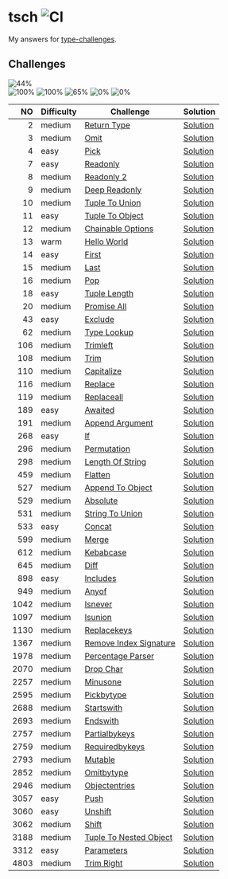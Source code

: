 # tsch ![CI](https://github.com/ishiahirake/tsch/actions/workflows/ci.yml/badge.svg)

My answers for [type-challenges](https://github.com/type-challenges/type-challenges).

## Challenges

<img src="https://img.shields.io/badge/total-44%25%20(58%2F133)-4265af" alt="44%" /><br>
<img src="https://img.shields.io/badge/warm-100%25%20(1%2F1)-teal" alt="100%" />
<img src="https://img.shields.io/badge/easy-100%25%20(13%2F13)-7aad0c" alt="100%" />
<img src="https://img.shields.io/badge/medium-65%25%20(44%2F68)-d9901a" alt="65%" />
<img src="https://img.shields.io/badge/hard-0%25%20(0%2F37)-de3d37" alt="0%" />
<img src="https://img.shields.io/badge/extreme-0%25%20(0%2F14)-b11b8d" alt="0%" />

|   NO | Difficulty | Challenge                                                                           | Solution                                                       |
| ---: | ---------- | ----------------------------------------------------------------------------------- | -------------------------------------------------------------- |
|    2 | medium     | [Return Type](./questions/00002-medium-return-type/README.md)                       | [Solution](./solutions/00002-medium-return-type.ts)            |
|    3 | medium     | [Omit](./questions/00003-medium-omit/README.md)                                     | [Solution](./solutions/00003-medium-omit.ts)                   |
|    4 | easy       | [Pick](./questions/00004-easy-pick/README.md)                                       | [Solution](./solutions/00004-easy-pick.ts)                     |
|    7 | easy       | [Readonly](./questions/00007-easy-readonly/README.md)                               | [Solution](./solutions/00007-easy-readonly.ts)                 |
|    8 | medium     | [Readonly 2](./questions/00008-medium-readonly-2/README.md)                         | [Solution](./solutions/00008-medium-readonly-2.ts)             |
|    9 | medium     | [Deep Readonly](./questions/00009-medium-deep-readonly/README.md)                   | [Solution](./solutions/00009-medium-deep-readonly.ts)          |
|   10 | medium     | [Tuple To Union](./questions/00010-medium-tuple-to-union/README.md)                 | [Solution](./solutions/00010-medium-tuple-to-union.ts)         |
|   11 | easy       | [Tuple To Object](./questions/00011-easy-tuple-to-object/README.md)                 | [Solution](./solutions/00011-easy-tuple-to-object.ts)          |
|   12 | medium     | [Chainable Options](./questions/00012-medium-chainable-options/README.md)           | [Solution](./solutions/00012-medium-chainable-options.ts)      |
|   13 | warm       | [Hello World](./questions/00013-warm-hello-world/README.md)                         | [Solution](./solutions/00013-warm-hello-world.ts)              |
|   14 | easy       | [First](./questions/00014-easy-first/README.md)                                     | [Solution](./solutions/00014-easy-first.ts)                    |
|   15 | medium     | [Last](./questions/00015-medium-last/README.md)                                     | [Solution](./solutions/00015-medium-last.ts)                   |
|   16 | medium     | [Pop](./questions/00016-medium-pop/README.md)                                       | [Solution](./solutions/00016-medium-pop.ts)                    |
|   18 | easy       | [Tuple Length](./questions/00018-easy-tuple-length/README.md)                       | [Solution](./solutions/00018-easy-tuple-length.ts)             |
|   20 | medium     | [Promise All](./questions/00020-medium-promise-all/README.md)                       | [Solution](./solutions/00020-medium-promise-all.ts)            |
|   43 | easy       | [Exclude](./questions/00043-easy-exclude/README.md)                                 | [Solution](./solutions/00043-easy-exclude.ts)                  |
|   62 | medium     | [Type Lookup](./questions/00062-medium-type-lookup/README.md)                       | [Solution](./solutions/00062-medium-type-lookup.ts)            |
|  106 | medium     | [Trimleft](./questions/00106-medium-trimleft/README.md)                             | [Solution](./solutions/00106-medium-trimleft.ts)               |
|  108 | medium     | [Trim](./questions/00108-medium-trim/README.md)                                     | [Solution](./solutions/00108-medium-trim.ts)                   |
|  110 | medium     | [Capitalize](./questions/00110-medium-capitalize/README.md)                         | [Solution](./solutions/00110-medium-capitalize.ts)             |
|  116 | medium     | [Replace](./questions/00116-medium-replace/README.md)                               | [Solution](./solutions/00116-medium-replace.ts)                |
|  119 | medium     | [Replaceall](./questions/00119-medium-replaceall/README.md)                         | [Solution](./solutions/00119-medium-replaceall.ts)             |
|  189 | easy       | [Awaited](./questions/00189-easy-awaited/README.md)                                 | [Solution](./solutions/00189-easy-awaited.ts)                  |
|  191 | medium     | [Append Argument](./questions/00191-medium-append-argument/README.md)               | [Solution](./solutions/00191-medium-append-argument.ts)        |
|  268 | easy       | [If](./questions/00268-easy-if/README.md)                                           | [Solution](./solutions/00268-easy-if.ts)                       |
|  296 | medium     | [Permutation](./questions/00296-medium-permutation/README.md)                       | [Solution](./solutions/00296-medium-permutation.ts)            |
|  298 | medium     | [Length Of String](./questions/00298-medium-length-of-string/README.md)             | [Solution](./solutions/00298-medium-length-of-string.ts)       |
|  459 | medium     | [Flatten](./questions/00459-medium-flatten/README.md)                               | [Solution](./solutions/00459-medium-flatten.ts)                |
|  527 | medium     | [Append To Object](./questions/00527-medium-append-to-object/README.md)             | [Solution](./solutions/00527-medium-append-to-object.ts)       |
|  529 | medium     | [Absolute](./questions/00529-medium-absolute/README.md)                             | [Solution](./solutions/00529-medium-absolute.ts)               |
|  531 | medium     | [String To Union](./questions/00531-medium-string-to-union/README.md)               | [Solution](./solutions/00531-medium-string-to-union.ts)        |
|  533 | easy       | [Concat](./questions/00533-easy-concat/README.md)                                   | [Solution](./solutions/00533-easy-concat.ts)                   |
|  599 | medium     | [Merge](./questions/00599-medium-merge/README.md)                                   | [Solution](./solutions/00599-medium-merge.ts)                  |
|  612 | medium     | [Kebabcase](./questions/00612-medium-kebabcase/README.md)                           | [Solution](./solutions/00612-medium-kebabcase.ts)              |
|  645 | medium     | [Diff](./questions/00645-medium-diff/README.md)                                     | [Solution](./solutions/00645-medium-diff.ts)                   |
|  898 | easy       | [Includes](./questions/00898-easy-includes/README.md)                               | [Solution](./solutions/00898-easy-includes.ts)                 |
|  949 | medium     | [Anyof](./questions/00949-medium-anyof/README.md)                                   | [Solution](./solutions/00949-medium-anyof.ts)                  |
| 1042 | medium     | [Isnever](./questions/01042-medium-isnever/README.md)                               | [Solution](./solutions/01042-medium-isnever.ts)                |
| 1097 | medium     | [Isunion](./questions/01097-medium-isunion/README.md)                               | [Solution](./solutions/01097-medium-isunion.ts)                |
| 1130 | medium     | [Replacekeys](./questions/01130-medium-replacekeys/README.md)                       | [Solution](./solutions/01130-medium-replacekeys.ts)            |
| 1367 | medium     | [Remove Index Signature](./questions/01367-medium-remove-index-signature/README.md) | [Solution](./solutions/01367-medium-remove-index-signature.ts) |
| 1978 | medium     | [Percentage Parser](./questions/01978-medium-percentage-parser/README.md)           | [Solution](./solutions/01978-medium-percentage-parser.ts)      |
| 2070 | medium     | [Drop Char](./questions/02070-medium-drop-char/README.md)                           | [Solution](./solutions/02070-medium-drop-char.ts)              |
| 2257 | medium     | [Minusone](./questions/02257-medium-minusone/README.md)                             | [Solution](./solutions/02257-medium-minusone.ts)               |
| 2595 | medium     | [Pickbytype](./questions/02595-medium-pickbytype/README.md)                         | [Solution](./solutions/02595-medium-pickbytype.ts)             |
| 2688 | medium     | [Startswith](./questions/02688-medium-startswith/README.md)                         | [Solution](./solutions/02688-medium-startswith.ts)             |
| 2693 | medium     | [Endswith](./questions/02693-medium-endswith/README.md)                             | [Solution](./solutions/02693-medium-endswith.ts)               |
| 2757 | medium     | [Partialbykeys](./questions/02757-medium-partialbykeys/README.md)                   | [Solution](./solutions/02757-medium-partialbykeys.ts)          |
| 2759 | medium     | [Requiredbykeys](./questions/02759-medium-requiredbykeys/README.md)                 | [Solution](./solutions/02759-medium-requiredbykeys.ts)         |
| 2793 | medium     | [Mutable](./questions/02793-medium-mutable/README.md)                               | [Solution](./solutions/02793-medium-mutable.ts)                |
| 2852 | medium     | [Omitbytype](./questions/02852-medium-omitbytype/README.md)                         | [Solution](./solutions/02852-medium-omitbytype.ts)             |
| 2946 | medium     | [Objectentries](./questions/02946-medium-objectentries/README.md)                   | [Solution](./solutions/02946-medium-objectentries.ts)          |
| 3057 | easy       | [Push](./questions/03057-easy-push/README.md)                                       | [Solution](./solutions/03057-easy-push.ts)                     |
| 3060 | easy       | [Unshift](./questions/03060-easy-unshift/README.md)                                 | [Solution](./solutions/03060-easy-unshift.ts)                  |
| 3062 | medium     | [Shift](./questions/03062-medium-shift/README.md)                                   | [Solution](./solutions/03062-medium-shift.ts)                  |
| 3188 | medium     | [Tuple To Nested Object](./questions/03188-medium-tuple-to-nested-object/README.md) | [Solution](./solutions/03188-medium-tuple-to-nested-object.ts) |
| 3312 | easy       | [Parameters](./questions/03312-easy-parameters/README.md)                           | [Solution](./solutions/03312-easy-parameters.ts)               |
| 4803 | medium     | [Trim Right](./questions/04803-medium-trim-right/README.md)                         | [Solution](./solutions/04803-medium-trim-right.ts)             |
